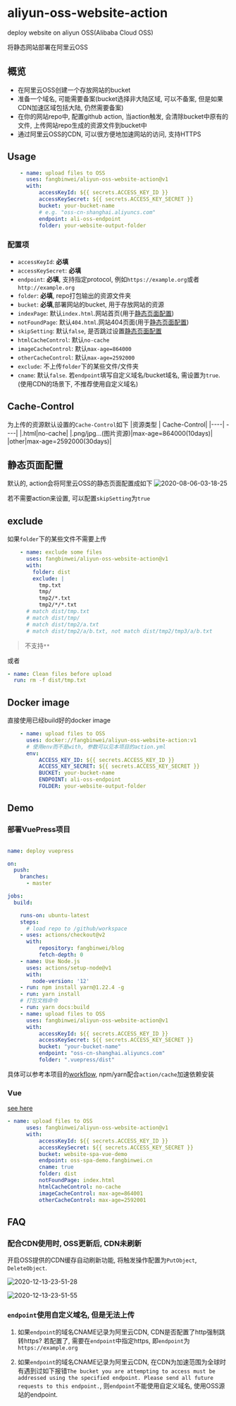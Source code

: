 # aliyun-oss-website-action

deploy website on aliyun OSS(Alibaba Cloud OSS)

将静态网站部署在阿里云OSS

## 概览
- 在阿里云OSS创建一个存放网站的bucket
- 准备一个域名, 可能需要备案(bucket选择非大陆区域, 可以不备案, 但是如果CDN加速区域包括大陆, 仍然需要备案)
- 在你的网站repo中, 配置github action, 当action触发, 会清除bucket中原有的文件, 上传网站repo生成的资源文件到bucket中
- 通过阿里云OSS的CDN, 可以很方便地加速网站的访问, 支持HTTPS

## Usage

```yml
    - name: upload files to OSS
      uses: fangbinwei/aliyun-oss-website-action@v1
      with:
          accessKeyId: ${{ secrets.ACCESS_KEY_ID }}
          accessKeySecret: ${{ secrets.ACCESS_KEY_SECRET }}
          bucket: your-bucket-name
          # e.g. "oss-cn-shanghai.aliyuncs.com"
          endpoint: ali-oss-endpoint
          folder: your-website-output-folder
```
### 配置项
- `accessKeyId`: **必填**
- `accessKeySecret`: **必填**
- `endpoint`: **必填**, 支持指定protocol, 例如`https://example.org`或者`http://example.org`
- `folder`: **必填**, repo打包输出的资源文件夹
- `bucket`: **必填**,部署网站的bucket, 用于存放网站的资源
- `indexPage`: 默认`index.html`.网站首页(用于[静态页面配置](#静态页面配置))
- `notFoundPage`: 默认`404.html`.网站404页面(用于[静态页面配置](#静态页面配置))
- `skipSetting`: 默认`false`, 是否跳过设置[静态页面配置](#静态页面配置)
- `htmlCacheControl`: 默认`no-cache`
- `imageCacheControl`: 默认`max-age=864000`
- `otherCacheControl`: 默认`max-age=2592000`
- `exclude`: 不上传`folder`下的某些文件/文件夹
- `cname`: 默认`false`. 若`endpoint`填写自定义域名/bucket域名, 需设置为`true`. (使用CDN的场景下, 不推荐使用自定义域名)

## Cache-Control
为上传的资源默认设置的`Cache-Control`如下
|资源类型 | Cache-Control|
|----| ----|
|.html|no-cache|
|.png/jpg...(图片资源)|max-age=864000(10days)|
|other|max-age=2592000(30days)|

## 静态页面配置
默认的, action会将阿里云OSS的静态页面配置成如下
![2020-08-06-03-18-25](https://image.fangbinwei.cn/github/aliyun-oss-website-action/2020-08-06-03-18-25_05d556d8.png)

若不需要action来设置, 可以配置`skipSetting`为`true`

## exclude
如果`folder`下的某些文件不需要上传


```yml
    - name: exclude some files
      uses: fangbinwei/aliyun-oss-website-action@v1
      with:
        folder: dist
        exclude: |
          tmp.txt
          tmp/
          tmp2/*.txt
          tmp2/*/*.txt
      # match dist/tmp.txt
      # match dist/tmp/
      # match dist/tmp2/a.txt
      # match dist/tmp2/a/b.txt, not match dist/tmp2/tmp3/a/b.txt
```
> 不支持`**`

或者
```yml
- name: Clean files before upload
  run: rm -f dist/tmp.txt
```

## Docker image
直接使用已经build好的docker image
```yml
    - name: upload files to OSS
      uses: docker://fangbinwei/aliyun-oss-website-action:v1
      # 使用env而不是with, 参数可以见本项目的action.yml
      env:
          ACCESS_KEY_ID: ${{ secrets.ACCESS_KEY_ID }}
          ACCESS_KEY_SECRET: ${{ secrets.ACCESS_KEY_SECRET }}
          BUCKET: your-bucket-name
          ENDPOINT: ali-oss-endpoint
          FOLDER: your-website-output-folder
```

## Demo
### 部署VuePress项目

```yml

name: deploy vuepress

on:
  push:
    branches:
      - master

jobs:
  build:

    runs-on: ubuntu-latest
    steps:
      # load repo to /github/workspace
    - uses: actions/checkout@v2
      with:
          repository: fangbinwei/blog
          fetch-depth: 0
    - name: Use Node.js
      uses: actions/setup-node@v1
      with:
        node-version: '12'
    - run: npm install yarn@1.22.4 -g
    - run: yarn install
    # 打包文档命令
    - run: yarn docs:build
    - name: upload files to OSS
      uses: fangbinwei/aliyun-oss-website-action@v1
      with:
          accessKeyId: ${{ secrets.ACCESS_KEY_ID }}
          accessKeySecret: ${{ secrets.ACCESS_KEY_SECRET }}
          bucket: "your-bucket-name"
          endpoint: "oss-cn-shanghai.aliyuncs.com" 
          folder: ".vuepress/dist"
```
具体可以参考本项目的[workflow](.github/workflows/test.yml), npm/yarn配合`action/cache`加速依赖安装

### Vue

[see here](https://github.com/fangbinwei/oss-website-demo-spa-vue)

```yml
- name: upload files to OSS
      uses: fangbinwei/aliyun-oss-website-action@v1
      with:
          accessKeyId: ${{ secrets.ACCESS_KEY_ID }}
          accessKeySecret: ${{ secrets.ACCESS_KEY_SECRET }}
          bucket: website-spa-vue-demo
          endpoint: oss-spa-demo.fangbinwei.cn
          cname: true
          folder: dist
          notFoundPage: index.html
          htmlCacheControl: no-cache
          imageCacheControl: max-age=864001
          otherCacheControl: max-age=2592001
```

## FAQ

### 配合CDN使用时, OSS更新后, CDN未刷新

开启OSS提供的CDN缓存自动刷新功能, 将触发操作配置为`PutObject`, `DeleteObject`.

![2020-12-13-23-51-28](https://image.fangbinwei.cn/github/aliyun-oss-website-action/2020-12-13-23-51-28_2c310155.png)

![2020-12-13-23-51-55](https://image.fangbinwei.cn/github/aliyun-oss-website-action/2020-12-13-23-51-55_5fe79a54.png)

### `endpoint`使用自定义域名, 但是无法上传
1. 如果`endpoint`的域名CNAME记录为阿里云CDN, CDN是否配置了http强制跳转https? 若配置了, 需要在`endpoint`中指定https, 即`endpoint`为`https://example.org`

2. 如果`endpoint`的域名CNAME记录为阿里云CDN, 在CDN为加速范围为全球时有遇到过如下报错`The bucket you are attempting to access must be addressed using the specified endpoint. Please send all future requests to this endpoint.`, 则`endpoint`不能使用自定义域名, 使用OSS源站的endpoint.
